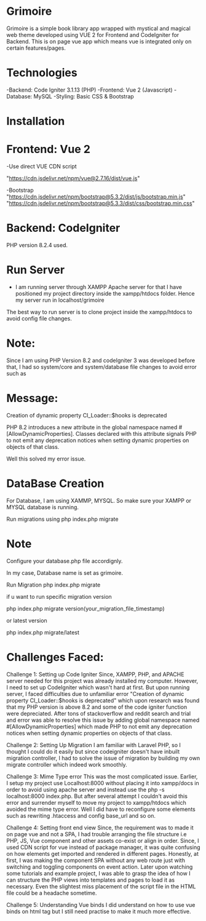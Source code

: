 # Grimoire
 Grimoire is a simple book library app wrapped with mystical and magical web theme developed using VUE 2 for Frontend and CodeIgniter for Backend.
 This is on page vue app which means vue is integrated only on certain features/pages. 

# Technologies
-Backend: Code Igniter 3.1.13 (PHP)
-Frontend: Vue 2 (Javascript)
-Database: MySQL
-Styling: Basic CSS & Bootstrap

# Installation

# Frontend: Vue 2

-Use direct VUE CDN script

"https://cdn.jsdelivr.net/npm/vue@2.7.16/dist/vue.js"

-Bootstrap 
"https://cdn.jsdelivr.net/npm/bootstrap@5.3.2/dist/js/bootstrap.min.js"
"https://cdn.jsdelivr.net/npm/bootstrap@5.3.3/dist/css/bootstrap.min.css"

# Backend: CodeIgniter

PHP version 8.2.4 used.

# Run Server
- I am running server through XAMPP Apache server for that I have positioned my project directory inside the xampp/htdocs folder. 
Hence my server run in
localhost/grimoire

The best way to run server is to clone project inside the xampp/htdocs to avoid config file changes. 

# Note:
 Since I am using PHP Version 8.2 and codeIgniter 3 was developed before that, I had so system/core and system/database file changes to avoid error such as
# Message: 
Creation of dynamic property CI_Loader::$hooks is deprecated

PHP 8.2 introduces a new attribute in the global namespace named #[AllowDynamicProperties]. Classes declared with this attribute signals PHP to not emit any deprecation notices when setting dynamic properties on objects of that class.

Well this solved my error issue. 

# DataBase Creation

For Database, I am using XAMMP, MYSQL. So make sure your XAMPP or MYSQL database is running.

Run migrations using php index.php migrate

# Note
Configure your database.php file accordignly. 

In my case, Database name is set as grimoire. 

Run Migration
php index.php migrate

if u want to run specific migration version 

php index.php migrate version(your_migration_file_timestamp)

or latest version

php index.php migrate/latest


# Challenges Faced:

Challenge 1: Setting up Code Igniter
Since, XAMPP, PHP, and APACHE server needed for this project was already installed my computer. However, I need to set up CodeIgniter which wasn't hard at first. 
But upon running server, I faced difficulties due to unfamiliar error "Creation of dynamic property CI_Loader::$hooks is deprecated" which upon research was found
that my PHP version is above 8.2 and some of the code igniter function were depreciated. After tons of stackoverflow and reddit search and trial and error was able to
resolve this issue by adding global namespace named #[AllowDynamicProperties] which made PHP to not emit any deprecation notices when setting dynamic properties on objects of that class.

Challenge 2: Setting Up Migration
I am familiar with Laravel PHP, so I thought I could do it easily but since codeigniter doesn't have inbuilt migration controller, I had to solve the issue of migration by
building my own migrate controller which indeed work smoothly. 

Challenge 3: Mime Type error
This was the most complicated issue. Earlier, I setup my project use Localhost:8000 without placing it into xampp/docs in order to avoid using apache server and instead use the
php -s localhost:8000 index.php. But after several attempt I couldn't avoid this error and surrender myself to move my project to xampp/htdocs which avoided the mime type error. 
Well I did have to reconfigure some elements such as rewriting .htaccess and config base_url and so on. 

Challenge 4: Setting front end view
Since, the requirement was to made it on page vue and not a SPA, I had trouble arranging the file structure i.e PHP, JS, Vue component and other assets co-exist or align in order. Since, I used CDN script for vue instead of package manager, it was quite confusing on how elements get imported and rendered in different pages. Honestly, at first, I was making the component SPA without any web route just with switching and toggling components on event action. Later upon watching some tutorials and example project, I was able to grasp the idea of how I can structure the PHP views into templates and pages to load it as necessary. Even the slightest miss placement of the script file in the HTML file could be a 
headache sometime.

Challenge 5: Understanding Vue binds
I did understand on how to use vue binds on html tag but I still need practise to make it much more effective.










